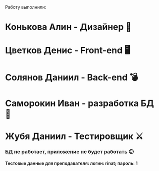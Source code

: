 Работу выполнили:
# Конькова Алин - Дизайнер 🌟
# Цветков Денис - Front-end 🖥️
# Солянов Даниил - Back-end 💣
# Саморокин Иван - разработка БД 🧨
# Жубя Даниил - Тестировщик ⚔️

### БД не работает, приложение не будет работать 😕

#### Тестовые данные для преподавателя: логин: rinat; пароль: 1
